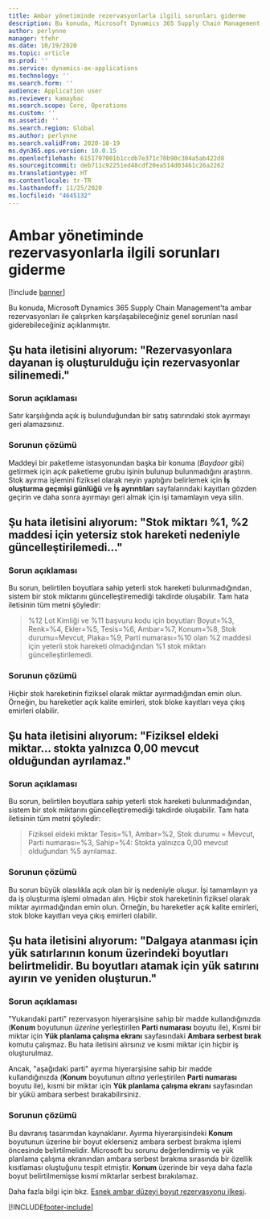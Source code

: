 ```yaml
---
title: Ambar yönetiminde rezervasyonlarla ilgili sorunları giderme
description: Bu konuda, Microsoft Dynamics 365 Supply Chain Management'ta ambar rezervasyonları ile çalışırken karşılaşabileceğiniz genel sorunları nasıl giderebileceğiniz açıklanmıştır.
author: perlynne
manager: tfehr
ms.date: 10/19/2020
ms.topic: article
ms.prod: ''
ms.service: dynamics-ax-applications
ms.technology: ''
ms.search.form: ''
audience: Application user
ms.reviewer: kamaybac
ms.search.scope: Core, Operations
ms.custom: ''
ms.assetid: ''
ms.search.region: Global
ms.author: perlynne
ms.search.validFrom: 2020-10-19
ms.dyn365.ops.version: 10.0.15
ms.openlocfilehash: 6151797001b1ccdb7e371c70b90c304a5ab422d8
ms.sourcegitcommit: deb711c92251ed48cdf20ea514d03461c26a2262
ms.translationtype: HT
ms.contentlocale: tr-TR
ms.lasthandoff: 11/25/2020
ms.locfileid: "4645132"
---
```

# <a name="troubleshoot-reservations-in-warehouse-management"></a>Ambar yönetiminde rezervasyonlarla ilgili sorunları giderme

[!include [banner](../includes/banner.md)]

Bu konuda, Microsoft Dynamics 365 Supply Chain Management'ta ambar rezervasyonları ile çalışırken karşılaşabileceğiniz genel sorunları nasıl giderebileceğiniz açıklanmıştır.

## <a name="i-receive-the-following-error-message-reservations-cannot-be-removed-because-there-is-work-created-which-relies-on-the-reservations"></a>Şu hata iletisini alıyorum: "Rezervasyonlara dayanan iş oluşturulduğu için rezervasyonlar silinemedi."

### <a name="issue-description"></a>Sorun açıklaması

Satır karşılığında açık iş bulunduğundan bir satış satırındaki stok ayırmayı geri alamazsınız.

### <a name="issue-resolution"></a>Sorunun çözümü

Maddeyi bir paketleme istasyonundan başka bir konuma (*Baydoor* gibi) getirmek için açık paketleme grubu işinin bulunup bulunmadığını araştırın. Stok ayırma işlemini fiziksel olarak neyin yaptığını belirlemek için **İş oluşturma geçmişi günlüğü** ve **İş ayrıntıları** sayfalarındaki kayıtları gözden geçirin ve daha sonra ayırmayı geri almak için işi tamamlayın veya silin.

## <a name="i-receive-the-following-error-message-inventory-quantity--1-could-not-be-updated-due-to-insufficient-inventory-transactions-for-item-2"></a>Şu hata iletisini alıyorum: "Stok miktarı %1, %2 maddesi için yetersiz stok hareketi nedeniyle güncelleştirilemedi..."

### <a name="issue-description"></a>Sorun açıklaması

Bu sorun, belirtilen boyutlara sahip yeterli stok hareketi bulunmadığından, sistem bir stok miktarını güncelleştiremediği takdirde oluşabilir. Tam hata iletisinin tüm metni şöyledir:

> %12 Lot Kimliği ve %11 başvuru kodu için boyutları Boyut=%3, Renk=%4, Ekler=%5, Tesis=%6, Ambar=%7, Konum=%8, Stok durumu=Mevcut, Plaka=%9, Parti numarası=%10 olan %2 maddesi için yeterli stok hareketi olmadığından %1 stok miktarı güncelleştirilemedi.

### <a name="issue-resolution"></a>Sorunun çözümü

Hiçbir stok hareketinin fiziksel olarak miktar ayırmadığından emin olun. Örneğin, bu hareketler açık kalite emirleri, stok bloke kayıtları veya çıkış emirleri olabilir.

## <a name="i-receive-the-following-error-message-physical-on-handcannot-be-reserved-because-only-000-are-available-in-the-inventory"></a>Şu hata iletisini alıyorum: "Fiziksel eldeki miktar... stokta yalnızca 0,00 mevcut olduğundan ayrılamaz."

### <a name="issue-description"></a>Sorun açıklaması

Bu sorun, belirtilen boyutlara sahip yeterli stok hareketi bulunmadığından, sistem bir stok miktarını güncelleştiremediği takdirde oluşabilir. Tam hata iletisinin tüm metni şöyledir:

> Fiziksel eldeki miktar Tesis=%1, Ambar=%2, Stok durumu = Mevcut, Parti numarası=%3, Sahip=%4: Stokta yalnızca 0,00 mevcut olduğundan %5 ayrılamaz.

### <a name="issue-resolution"></a>Sorunun çözümü

Bu sorun büyük olasılıkla açık olan bir iş nedeniyle oluşur. İşi tamamlayın ya da iş oluşturma işlemi olmadan alın. Hiçbir stok hareketinin fiziksel olarak miktar ayırmadığından emin olun. Örneğin, bu hareketler açık kalite emirleri, stok bloke kayıtları veya çıkış emirleri olabilir.

## <a name="i-receive-the-following-error-message-to-be-assigned-to-wave-load-lines-must-specify-the-dimensions-above-the-location-to-assign-these-dimensions-reserve-and-recreate-the-load-line"></a>Şu hata iletisini alıyorum: "Dalgaya atanması için yük satırlarının konum üzerindeki boyutları belirtmelidir. Bu boyutları atamak için yük satırını ayırın ve yeniden oluşturun."

### <a name="issue-description"></a>Sorun açıklaması

"Yukarıdaki parti" rezervasyon hiyerarşisine sahip bir madde kullandığınızda (**Konum** boyutunun *üzerine* yerleştirilen **Parti numarası** boyutu ile), Kısmi bir miktar için **Yük planlama çalışma ekranı** sayfasındaki **Ambara serbest bırak** komutu çalışmaz. Bu hata iletisini alırsınız ve kısmi miktar için hiçbir iş oluşturulmaz.

Ancak, "aşağıdaki parti" ayırma hiyerarşisine sahip bir madde kullandığınızda (**Konum** boyutunun *altına* yerleştirilen **Parti numarası** boyutu ile), kısmi bir miktar için **Yük planlama çalışma ekranı** sayfasından bir yükü ambara serbest bırakabilirsiniz.

### <a name="issue-resolution"></a>Sorunun çözümü

Bu davranış tasarımdan kaynaklanır. Ayırma hiyerarşisindeki **Konum** boyutunun üzerine bir boyut eklerseniz ambara serbest bırakma işlemi öncesinde belirtilmelidir. Microsoft bu sorunu değerlendirmiş ve yük planlama çalışma ekranından ambara serbest bırakma sırasında bir özellik kısıtlaması oluştuğunu tespit etmiştir. **Konum** üzerinde bir veya daha fazla boyut belirtilmemişse kısmi miktarlar serbest bırakılamaz.

Daha fazla bilgi için bkz. [Esnek ambar düzeyi boyut rezervasyonu ilkesi](flexible-warehouse-level-dimension-reservation.md).


[!INCLUDE[footer-include](../../includes/footer-banner.md)]